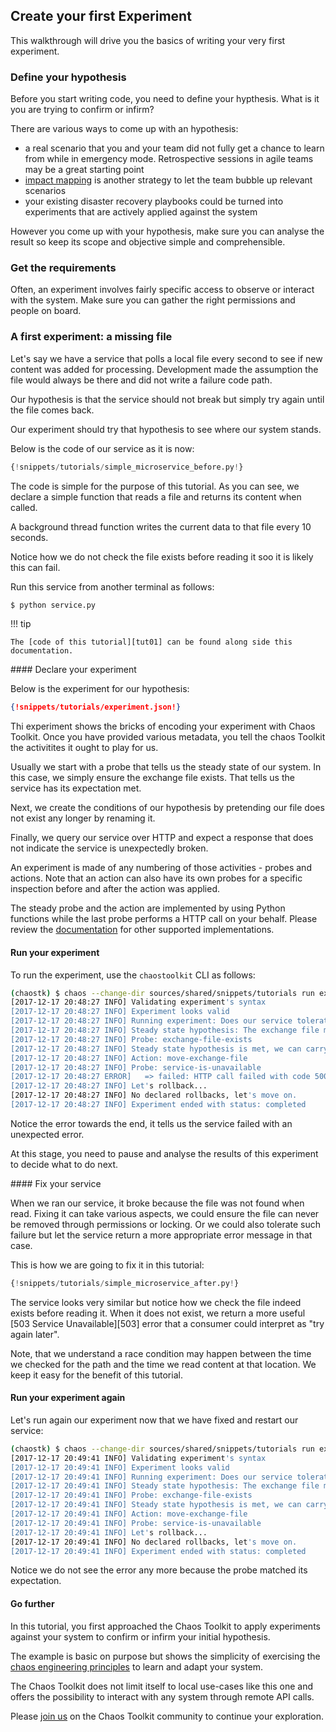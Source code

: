 ## Create your first Experiment

This walkthrough will drive you the basics of writing your very first
experiment.

### Define your hypothesis

Before you start writing code, you need to define your hypthesis. What is it
you are trying to confirm or infirm?

There are various ways to come up with an hypothesis:

* a real scenario that you and your team did not fully get a chance to learn
  from while in emergency mode. Retrospective sessions in agile teams may be
  a great starting point
* [impact mapping][impactmapping] is another strategy to let the team bubble
  up relevant scenarios
* your existing disaster recovery playbooks could be turned into experiments
  that are actively applied against the system


[impactmapping]: https://www.impactmapping.org/

However you come up with your hypothesis, make sure you can analyse the 
result so keep its scope and objective simple and comprehensible.

### Get the requirements

Often, an experiment involves fairly specific access to observe or interact
with the system. Make sure you can gather the right permissions and people on
board.

### A first experiment: a missing file

Let's say we have a service that polls a local file every second to see if new
content was added for processing. Development made the assumption the file
would always be there and did not write a failure code path.

Our hypothesis is that the service should not break but simply try again until
the file comes back. 

Our experiment should try that hypothesis to see where our system stands.

Below is the code of our service as it is now:

```python
{!snippets/tutorials/simple_microservice_before.py!}
```

The code is simple for the purpose of this tutorial. As you can see, we declare
a simple function that reads a file and returns its content when called.

A background thread function writes the current data to that file every 10
seconds.

Notice how we do not check the file exists before reading it soo it is likely
this can fail.

Run this service from another terminal as follows:

```sh
$ python service.py
```

!!! tip

    The [code of this tutorial][tut01] can be found along side this
    documentation.

[tut01]: https://github.com/chaostoolkit/chaostoolkit-documentation/tree/master/sources/shared/snippets/tutorials/

#### Declare your experiment

Below is the experiment for our hypothesis:

```json
{!snippets/tutorials/experiment.json!}
```

Thi experiment shows the bricks of encoding your experiment with Chaos Toolkit.
Once you have provided various metadata, you tell the chaos Toolkit the
activitites it ought to play for us.

Usually we start with a probe that tells us the steady state of our system. In
this case, we simply ensure the exchange file exists. That tells us the
service has its expectation met.

Next, we create the conditions of our hypothesis by pretending our file does not
exist any longer by renaming it.

Finally, we query our service over HTTP and expect a response that does not
indicate the service is unexpectedly broken.

An experiment is made of any numbering of those activities - probes and actions.
Note that an action can also have its own probes for a specific inspection
before and after the action was applied.

The steady probe and the action are implemented by using Python functions while
the last probe performs a HTTP call on your behalf. Please review the
[documentation][extension] for other supported implementations.

[extension]: ../technology/extend.md

#### Run your experiment

To run the experiment, use the `chaostoolkit` CLI as follows:

```sh
(chaostk) $ chaos --change-dir sources/shared/snippets/tutorials run experiment.json
[2017-12-17 20:48:27 INFO] Validating experiment's syntax
[2017-12-17 20:48:27 INFO] Experiment looks valid
[2017-12-17 20:48:27 INFO] Running experiment: Does our service tolerate the loss of its exchange file?
[2017-12-17 20:48:27 INFO] Steady state hypothesis: The exchange file must exist
[2017-12-17 20:48:27 INFO] Probe: exchange-file-exists
[2017-12-17 20:48:27 INFO] Steady state hypothesis is met, we can carry on!
[2017-12-17 20:48:27 INFO] Action: move-exchange-file
[2017-12-17 20:48:27 INFO] Probe: service-is-unavailable
[2017-12-17 20:48:27 ERROR]   => failed: HTTP call failed with code 500 (expected 503): A server error occurred.  Please contact the administrator.
[2017-12-17 20:48:27 INFO] Let's rollback...
[2017-12-17 20:48:27 INFO] No declared rollbacks, let's move on.
[2017-12-17 20:48:27 INFO] Experiment ended with status: completed
```

Notice the error towards the end, it tells us the service failed with an
unexpected error.

At this stage, you need to pause and analyse the results of this experiment
to decide what to do next.

#### Fix your service

When we ran our service, it broke because the file was not found when read.
Fixing it can take various aspects, we could ensure the file can never be
removed through permissions or locking. Or we could also tolerate such 
failure but let the service return a more appropriate error message in that
case.

This is how we are going to fix it in this tutorial:

```python
{!snippets/tutorials/simple_microservice_after.py!}
```

The service looks very similar but notice how we check the file indeed exists
before reading it. When it does not exist, we return a more useful 
[503 Service Unavailable][503] error that a consumer could interpret as
"try again later".

Note, that we understand a race condition may happen between the time we
checked for the path and the time we read content at that location. We keep
it easy for the benefit of this tutorial.


#### Run your experiment again

Let's run again our experiment now that we have fixed and restart our service:

```sh
(chaostk) $ chaos --change-dir sources/shared/snippets/tutorials run experiment.json
[2017-12-17 20:49:41 INFO] Validating experiment's syntax
[2017-12-17 20:49:41 INFO] Experiment looks valid
[2017-12-17 20:49:41 INFO] Running experiment: Does our service tolerate the loss of its exchange file?
[2017-12-17 20:49:41 INFO] Steady state hypothesis: The exchange file must exist
[2017-12-17 20:49:41 INFO] Probe: exchange-file-exists
[2017-12-17 20:49:41 INFO] Steady state hypothesis is met, we can carry on!
[2017-12-17 20:49:41 INFO] Action: move-exchange-file
[2017-12-17 20:49:41 INFO] Probe: service-is-unavailable
[2017-12-17 20:49:41 INFO] Let's rollback...
[2017-12-17 20:49:41 INFO] No declared rollbacks, let's move on.
[2017-12-17 20:49:41 INFO] Experiment ended with status: completed
```

Notice we do not see the error any more because the probe matched its
expectation.

#### Go further

In this tutorial, you first approached the Chaos Toolkit to apply experiments
against your system to confirm or infirm your initial hypothesis.

The example is basic on purpose but shows the simplicity of exercising
the [chaos engineering principles][principles] to learn and adapt your system.

The Chaos Toolkit does not limit itself to local use-cases like this one and
offers the possibility to interact with any system through remote API calls.

Please [join us][join] on the Chaos Toolkit community to continue your
exploration.

[principles]: http://principlesofchaos.org/
[join]: https://join.chaostoolkit.org/

